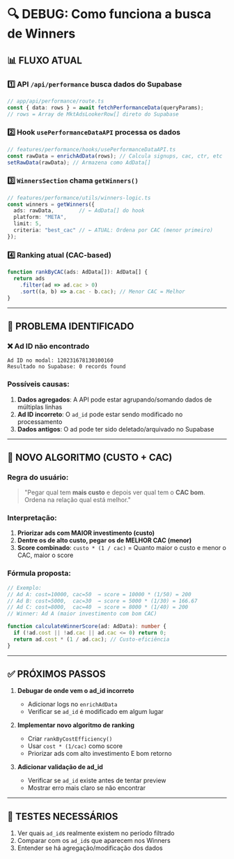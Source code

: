 # 🔍 DEBUG: Como funciona a busca de Winners

## 📊 FLUXO ATUAL

### 1️⃣ **API `/api/performance` busca dados do Supabase**
```typescript
// app/api/performance/route.ts
const { data: rows } = await fetchPerformanceData(queryParams);
// rows = Array de MktAdsLookerRow[] direto do Supabase
```

### 2️⃣ **Hook `usePerformanceDataAPI` processa os dados**
```typescript
// features/performance/hooks/usePerformanceDataAPI.ts
const rawData = enrichAdData(rows); // Calcula signups, cac, ctr, etc
setRawData(rawData); // Armazena como AdData[]
```

### 3️⃣ **`WinnersSection` chama `getWinners()`**
```typescript
// features/performance/utils/winners-logic.ts
const winners = getWinners({
  ads: rawData,        // ← AdData[] do hook
  platform: "META",
  limit: 5,
  criteria: "best_cac" // ← ATUAL: Ordena por CAC (menor primeiro)
});
```

### 4️⃣ **Ranking atual (CAC-based)**
```typescript
function rankByCAC(ads: AdData[]): AdData[] {
  return ads
    .filter(ad => ad.cac > 0)
    .sort((a, b) => a.cac - b.cac); // Menor CAC = Melhor
}
```

---

## 🚨 PROBLEMA IDENTIFICADO

### ❌ Ad ID não encontrado
```
Ad ID no modal: 120231678130100160
Resultado no Supabase: 0 records found
```

### Possíveis causas:

1. **Dados agregados**: A API pode estar agrupando/somando dados de múltiplas linhas
2. **Ad ID incorreto**: O `ad_id` pode estar sendo modificado no processamento
3. **Dados antigos**: O ad pode ter sido deletado/arquivado no Supabase

---

## 🎯 NOVO ALGORITMO (CUSTO + CAC)

### Regra do usuário:
> "Pegar qual tem **mais custo** e depois ver qual tem o **CAC bom**.  
> Ordena na relação qual está melhor."

### Interpretação:
1. **Priorizar ads com MAIOR investimento (custo)**
2. **Dentre os de alto custo, pegar os de MELHOR CAC (menor)**
3. **Score combinado**: `custo * (1 / cac)` = Quanto maior o custo e menor o CAC, maior o score

### Fórmula proposta:
```typescript
// Exemplo:
// Ad A: cost=10000, cac=50  → score = 10000 * (1/50) = 200
// Ad B: cost=5000,  cac=30  → score = 5000 * (1/30) = 166.67
// Ad C: cost=8000,  cac=40  → score = 8000 * (1/40) = 200
// Winner: Ad A (maior investimento com bom CAC)

function calculateWinnerScore(ad: AdData): number {
  if (!ad.cost || !ad.cac || ad.cac <= 0) return 0;
  return ad.cost * (1 / ad.cac); // Custo-eficiência
}
```

---

## ✅ PRÓXIMOS PASSOS

1. **Debugar de onde vem o ad_id incorreto**
   - Adicionar logs no `enrichAdData`
   - Verificar se `ad_id` é modificado em algum lugar

2. **Implementar novo algoritmo de ranking**
   - Criar `rankByCostEfficiency()`
   - Usar `cost * (1/cac)` como score
   - Priorizar ads com alto investimento E bom retorno

3. **Adicionar validação de ad_id**
   - Verificar se `ad_id` existe antes de tentar preview
   - Mostrar erro mais claro se não encontrar

---

## 🔧 TESTES NECESSÁRIOS

1. Ver quais `ad_id`s realmente existem no período filtrado
2. Comparar com os `ad_id`s que aparecem nos Winners
3. Entender se há agregação/modificação dos dados
